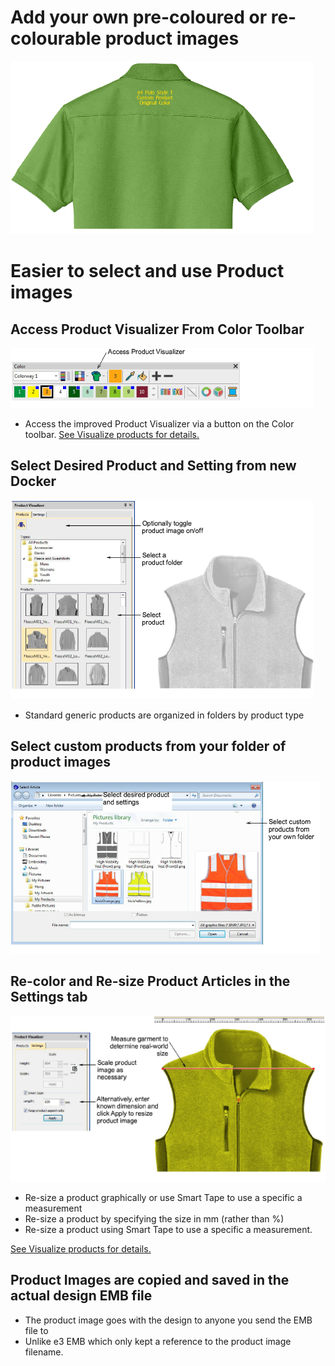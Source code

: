 # Add your own pre-coloured or re-colourable product images

![ProductImageCustom.png](assets/ProductImageCustom.png)

# Easier to select and use Product images

## Access Product Visualizer From Color Toolbar

![ColorToolbarCurrentColor.png](assets/ColorToolbarCurrentColor.png)

- Access the improved Product Visualizer via a button on the Color toolbar. [See Visualize products for details.](../../Digitizing/colorways/Visualize_products)

## Select Desired Product and Setting from new Docker

![SampleGarment1.png](assets/SampleGarment1.png)

- Standard generic products are organized in folders by product type

## Select custom products from your folder of product images

![LoadOwnProduct.png](assets/LoadOwnProduct.png)

## Re-color and Re-size Product Articles in the Settings tab

![SampleGarment3.png](assets/SampleGarment3.png)

- Re-size a product graphically or use Smart Tape to use a specific a measurement
- Re-size a product by specifying the size in mm (rather than %)
- Re-size a product using Smart Tape to use a specific a measurement.

[See Visualize products for details.](../../Digitizing/colorways/Visualize_products)

## Product Images are copied and saved in the actual design EMB file

- The product image goes with the design to anyone you send the EMB file to
- Unlike e3 EMB which only kept a reference to the product image filename.
